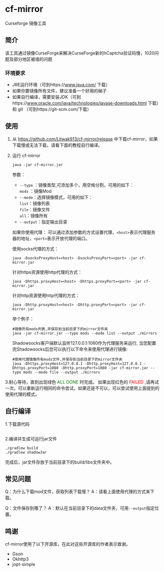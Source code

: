 # cf-mirror  
Curseforge 镜像工具  
## 简介
该工具通过镜像CurseForge来解决CurseForge新的hCaptcha验证码慢，1020问题及部分地区被墙的问题
### 环境要求

- JRE运行环境（可到https://www.java.com/ 下载）
- 如果你要镜像所有文件，建议准备一个好用的梯子
- 如果自行编译，需要安装JDK（可到https://www.oracle.com/java/technologies/javase-downloads.html 下载）和 git （可到https://git-scm.com/下载）

## 使用

1. 从 https://github.com/Litwak913/cf-mirror/release 中下载cf-mirror，如果下载慢或无法下载，请看下面的教程自行编译。
2. 运行 cf-mirror
   ```shell
   java -jar cf-mirror.jar 
   ```
   参数：
   - `--type` ：镜像类型,可添加多个，用空格分割，可用的如下：  
     `mods` ：镜像Mod
   - `--mode`：选择镜像模式，可用的如下：  
     `list`：镜像列表  
     `file`：镜像文件  
     `all`：镜像所有  
   - `--output`：指定输出目录  

   如果你使用代理：
   可以通过添加参数的方式设置代理，`<host>`表示代理服务器的地址，`<port>`表示开放代理的端口。

   使用socks代理的方式：
   ```shell
   java -DsocksProxyHost=<host> -DsocksProxyPort=<port> -jar cf-mirror.jar 
   ```
   针对https资源使用http代理的方式：
   ```shell
   java -Dhttps.proxyHost=<host> -Dhttps.proxyPort=<port> -jar cf-mirror.jar
   ```
   针对http资源使用http代理的方式：
   ```shell
   java -Dhttp.proxyHost=<host> -Dhttp.proxyPort=<port> -jar cf-mirror.jar
   ```
   举个例子： 
   
   ```shell
   #镜像所有mods列表,并保存到当前目录下的mirror文件夹
   java -jar cf-mirror.jar --type mods --mode list --output ./mirrors
   ```
   Shadowsocks客户端默认监听127.0.0.1:1080作为代理服务来运行, 当您配置完Shadowsocks后您可以执行以下命令来使用代理进行镜像:
   ```shell
   #使用代理镜像所有mods文件,并保存到当前目录下的mirror文件夹
   java -Dhttps.proxyHost=127.0.0.1 -Dhttp.proxyHost=127.0.0.1 -Dhttps.proxyPort=1080 -Dhttp.proxyPort=1080 -jar cf-mirror.jar --type mods --mode file --output ./mirrors
   ```
  3.耐心等待，直到出现绿色 <font color=#008000>ALL DONE</font> 时完成。
    如果出现红色的 <font color=red>FAILED</font> ,请再试一次。可以重新运行相同的命令尝试，如果还是不可以，可以尝试使用上面提到的使用代理的模式。
## 自行编译
  1.下载源代码
  ```shell
  ```
  2.编译并生成可运行jar文件
  ```shell
  ./gradlew build
  ./gradlew shadowJar
  ```
  完成后，jar文件存放于当前目录下的build/libs文件夹中。
## 常见问题
  Q：为什么下载mod文件，获取列表下载慢？
  A：请看上面使用代理的方式来下载。
  
  Q：文件保存到哪了？
  A：默认在当前目录下的data文件夹，可用`--output`指定位置。

## 鸣谢
  cf-mirror使用了以下开源库，在此对这些开源库的作者表示致谢。
  - Gson
  - Okhttp3
  - jopt-simple

